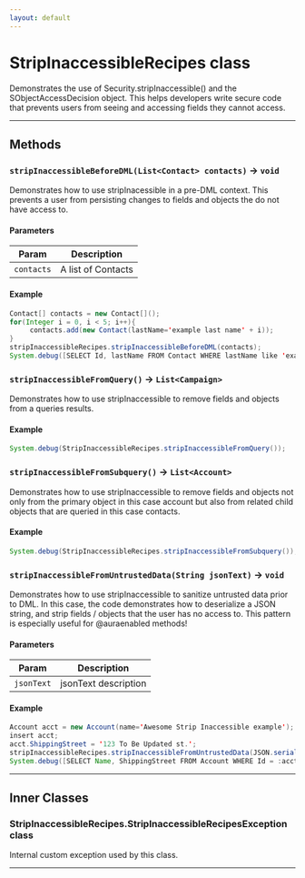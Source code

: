 ```yaml
---
layout: default
---
```

# StripInaccessibleRecipes class

Demonstrates the use of Security.stripInaccessible() and the SObjectAccessDecision object. This helps developers write secure code that prevents users from seeing and accessing fields they cannot access.

---
## Methods
### `stripInaccessibleBeforeDML(List<Contact> contacts)` → `void`

Demonstrates how to use stripInacessible in a pre-DML context. This prevents a user from persisting changes to fields and objects the do not have access to.

#### Parameters
|Param|Description|
|-----|-----------|
|`contacts` |  A list of Contacts |

#### Example
```java
Contact[] contacts = new Contact[]();
for(Integer i = 0, i < 5; i++){
     contacts.add(new Contact(lastName='example last name' + i));
}
stripInaccessibleRecipes.stripInaccessibleBeforeDML(contacts);
System.debug([SELECT Id, lastName FROM Contact WHERE lastName like 'example last name%']);
```

### `stripInaccessibleFromQuery()` → `List<Campaign>`

Demonstrates how to use stripInaccessible to remove fields and objects from a queries results.

#### Example
```java
System.debug(StripInaccessibleRecipes.stripInaccessibleFromQuery());
```

### `stripInaccessibleFromSubquery()` → `List<Account>`

Demonstrates how to use stripInaccessible to remove fields and objects not only from the primary object in this case account but also from related child objects that are queried in this case contacts.

#### Example
```java
System.debug(StripInaccessibleRecipes.stripInaccessibleFromSubquery());
```

### `stripInaccessibleFromUntrustedData(String jsonText)` → `void`

Demonstrates how to use stripInaccessible to sanitize untrusted data prior to DML. In this case, the code demonstrates how to deserialize a JSON string, and strip fields / objects that the user has no access to. This pattern is especially useful for @auraenabled methods!

#### Parameters
|Param|Description|
|-----|-----------|
|`jsonText` |  jsonText description |

#### Example
```java
Account acct = new Account(name='Awesome Strip Inaccessible example');
insert acct;
acct.ShippingStreet = '123 To Be Updated st.';
stripInaccessibleRecipes.stripInaccessibleFromUntrustedData(JSON.serialize(acct));
System.debug([SELECT Name, ShippingStreet FROM Account WHERE Id = :acct.id]);
```

---
## Inner Classes

### StripInaccessibleRecipes.StripInaccessibleRecipesException class

Internal custom exception used by this class.

---

